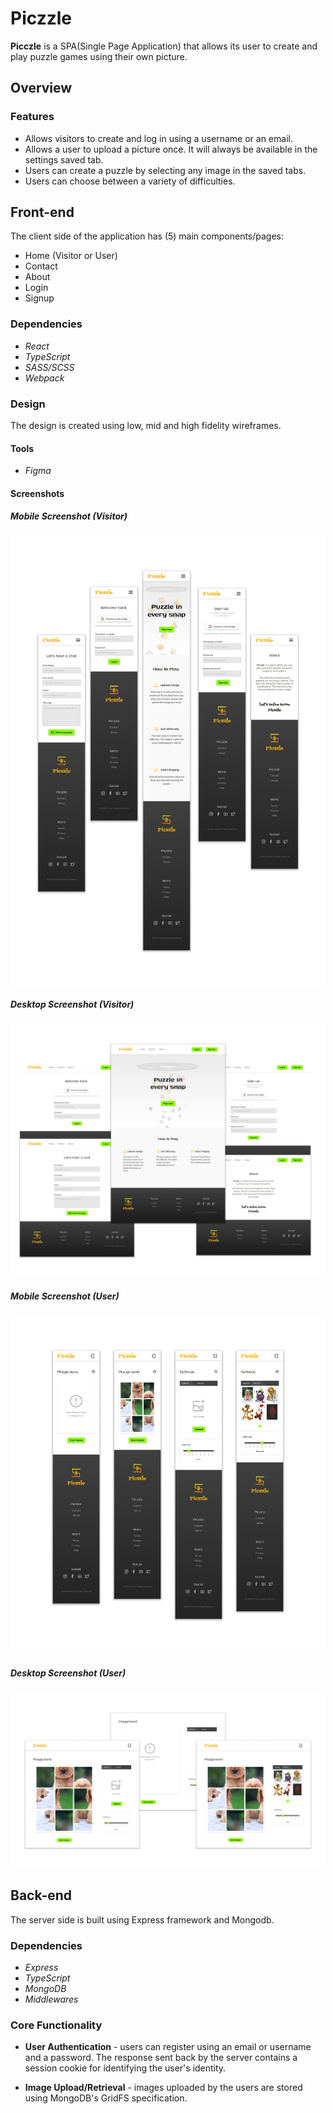 # Piczzle

**Picczle** is a SPA(Single Page Application) that allows its user to create and play puzzle games using their own picture.

## Overview

### Features

- Allows visitors to create and log in using a username or an email.
- Allows a user to upload a picture once. It will always be available in the settings saved tab.
- Users can create a puzzle by selecting any image in the saved tabs.
- Users can choose between a variety of difficulties.

## Front-end

The client side of the application has (5) main components/pages:

- Home (Visitor or User)
- Contact
- About
- Login
- Signup

### Dependencies

- _React_
- _TypeScript_
- _SASS/SCSS_
- _Webpack_

### Design

The design is created using low, mid and high fidelity wireframes.

#### Tools

- _Figma_

#### Screenshots

##### Mobile Screenshot (Visitor)

![Visitor Mobile Screenshot](./readme_assets/visitor-mobile-screenshot.png?raw=true)

##### Desktop Screenshot (Visitor)

![Visitor Desktop Screenshot](./readme_assets/visitor-desktop-screenshot.png?raw=true)

##### Mobile Screenshot (User)

![User Mobile Screenshot](./readme_assets/user-mobile-screenshot.png?raw=true)

##### Desktop Screenshot (User)

![User Desktop Screenshot](./readme_assets/user-desktop-screenshot.png?raw=true)

## Back-end

The server side is built using Express framework and Mongodb.

### Dependencies

- _Express_
- _TypeScript_
- _MongoDB_
- _Middlewares_

### Core Functionality

- **User Authentication** - users can register using an email or username and a password. The response sent back by the server contains a session cookie for identifying the user's identity.

- **Image Upload/Retrieval** - images uploaded by the users are stored using MongoDB's GridFS specification.
